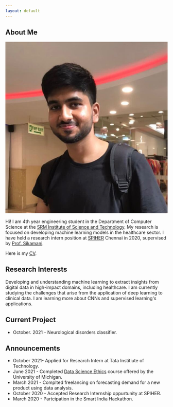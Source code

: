 ```yaml
---
layout: default
---
```


## About Me

<img class="profile-picture" src="website_image.jpg">

Hi! I am 4th year engineering student in the Department of Computer Science at the [SRM Institute of Science and Technology]( https://www.srmist.edu.in/). My research is focused on developing machine learning models in the healthcare sector. I have held a research intern position at [SPIHER]( https://spiher.ac.in/) Chennai in 2020, supervised by [Prof. Sikamani]( https://scholar.google.co.in/citations?user=_ftDrIQAAAAJ&hl=en).

Here is my [CV](https://vikramansen.github.io/resume.pdf).


## Research Interests

Developing and understanding machine learning to extract insights from digital data in high-impact domains, including healthcare. I am currently studying the challenges that arise from the application of deep learning to clinical data. I am learning more about CNNs and supervised learning's applications.

## Current Project
- October. 2021 - Neurological disorders classifier. 

## Announcements

- October 2021- Applied for Research Intern at Tata Institiute of Technology.
- June 2021 - Completed [Data Science Ethics](https://www.coursera.org/account/accomplishments/verify/Q67EG39EXSDH?utm_source=link&utm_medium=certificate&utm_content=cert_image&utm_campaign=sharing_cta&utm_product=course) course offered by the 
University of Michigan.
- March 2021 - Complted freelancing on forecasting demand for a new product using data analysis.
- October 2020 - Accepted Research Internship oppurtunity at SPIHER.
- March  2020 - Partcipation in the Smart India Hackathon.



